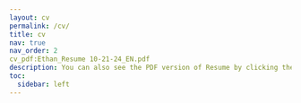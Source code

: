 ```yaml
---
layout: cv
permalink: /cv/
title: cv
nav: true
nav_order: 2
cv_pdf:Ethan_Resume 10-21-24_EN.pdf
description: You can also see the PDF version of Resume by clicking the botton in the right top corner.
toc:
  sidebar: left
---
```

